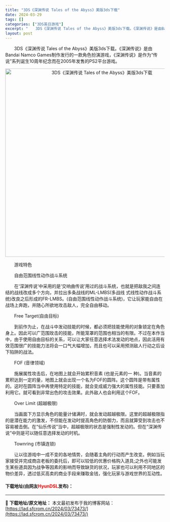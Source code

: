 ```yaml
---
title: "3DS《深渊传说 Tales of the Abyss》美版3ds下载"
date: 2024-03-29
tags: []
categories: ["3DS英日游戏"]
excerpt: "　　3DS《深渊传说 Tales of the Abyss》美版3ds下载。《深渊传说》是由Bandai Namco Games制作发行的一款角色扮演游戏，《深渊传说》是作为&ldquo;传说&rdquo;系列诞生10周年纪念而在2005年发售的PS2平台游戏。 　　游戏特色 　　自由范围线性动作战&hellip;"
layout: post
---
```


 <p>　　3DS《深渊传说 Tales of the Abyss》美版3ds下载。《深渊传说》是由Bandai Namco Games制作发行的一款角色扮演游戏，《深渊传说》是作为&ldquo;传说&rdquo;系列诞生10周年纪念而在2005年发售的PS2平台游戏。</p> <p align="center"><img align="" border="0" src="https://lad.sfcrom.cn/wp-content/uploads/2024/03/20240329_660623375654c.png" width="595" alt="3DS《深渊传说 Tales of the Abyss》美版3ds下载" /></p> <p>　　游戏特色</p> <p>　　自由范围线性动作战斗系统</p> <p>　　在&lsquo;深渊传说&rsquo;中采用的是&lsquo;交响曲传说&rsquo;用过的战斗系统，也就是把敌我之间连结的战线改成多个方向，并拉出多条战线的ML-LMBS(多战线 式线性动作战斗系统)改良之后形成的FR-LMBS。(自由范围线性动作战斗系统)，它让玩家能自由在战场上奔跑，并随心所欲地攻击敌人，完全自由移动。</p> <p>　　Free Target(自由目标)</p> <p>　　到前作为止，在战斗中发动技能的时候，都必须把技能使用的对象锁定在角色身上。因此可以广范围玫击的技能，所能笼罩的范围也相当的有限。不过在本作当中，由于使用自由目标的关系，可以让大家任意选择术法发动的地点，因此活用有效范围很广的技能力法将会一口气大幅增加，而且也可以采用预测敌人行动之后设下陷阱的战法。</p> <p>　　FOF (音律领域)</p> <p>　　施展属性攻击后，在地图上就会开始累积音素 (也是元素的一 种)。当音素的累积达到一定的量，地图上就会出现一个名为FOF的圆阵。这个圆阵是带有属性的。这时在圆阵当中再使用特定的技能，就会变成威力强大的属性技能。只要善加利用它。就可看到非常出色的攻击效果。此外敌人也会利用这个FOF。</p> <p>　　Over Limit (超越极限)</p> <p>　　当画面下方显示角色的能量计储满时，就会发动超越极限。这里的超越极限指的是潜在能力的激发，不但能在发动时提高角色的防御力，而且就算受到攻击也不容易被击倒。在&ldquo;仙乐传说&rdquo;当中，超越极限的状态是强制性发动的。但在&ldquo;深渊传说&rdquo;中则是可以随任意选择发动的时机。</p> <p>　　Townring (市镇连锁)</p> <p>　　让以往游戏中一成不变的各地情势，会随着主角的行动而产生改变。例如当玩家接受并完成商店老板的委托后，即可以较低的优惠价格购入道具;之外也可能发生某些道具因为战争等因素的影响而导致缺货的状况，玩家也可以利用不同地区的物价差异，透过低买高卖的商业手段来赚取金钱，强化玩家与游戏世界的互动性。</p> <p><h4>下载地址(由网友<font color="red">HyunDSL</font>发布)：</h4></p> 

---
📖 **下载地址/原文地址：** 本文最初发布于我的博客网站：[https://lad.sfcrom.cn/2024/03/73473/](https://lad.sfcrom.cn/2024/03/73473/)
